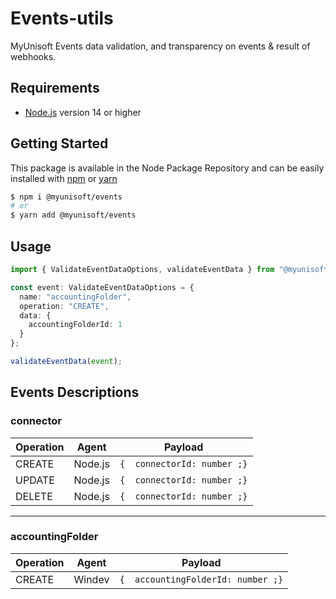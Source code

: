 # Events-utils
MyUnisoft Events data validation, and transparency on events & result of webhooks.

## Requirements
- [Node.js](https://nodejs.org/en/) version 14 or higher

## Getting Started

This package is available in the Node Package Repository and can be easily installed with [npm](https://doc.npmjs.com/getting-started/what-is-npm) or [yarn](https://yarnpkg.com)

```bash
$ npm i @myunisoft/events
# or
$ yarn add @myunisoft/events
```

## Usage

```ts
import { ValidateEventDataOptions, validateEventData } from "@myunisoft/events";

const event: ValidateEventDataOptions = {
  name: "accountingFolder",
  operation: "CREATE",
  data: {
    accountingFolderId: 1
  }
};

validateEventData(event);
```

## Events Descriptions

### connector

| Operation  | Agent  | Payload  |
|---|---|---|
| CREATE  | Node.js  | ```{  connectorId: number ;}```  |
| UPDATE  | Node.js  | ```{  connectorId: number ;}```  |
| DELETE  | Node.js  | ```{  connectorId: number ;}```  |

---

### accountingFolder

| Operation  | Agent  | Payload  |
|---|---|---|
| CREATE  | Windev  | ```{  accountingFolderId: number ;}```  |

